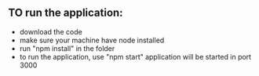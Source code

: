 ## TO run the application:

- download the code
- make sure your machine have node installed
- run "npm install" in the folder
- to run the application, use "npm start" application will be started in port 3000
